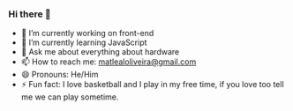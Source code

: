 ### Hi there 👋

- 🔭 I’m currently working on front-end
- 🌱 I’m currently learning JavaScript
- 💬 Ask me about everything about hardware
- 📫 How to reach me: matlealoliveira@gmail.com
- 😄 Pronouns: He/Him
- ⚡ Fun fact: I love basketball and I play in my free time, if you love too tell me we can play sometime.
